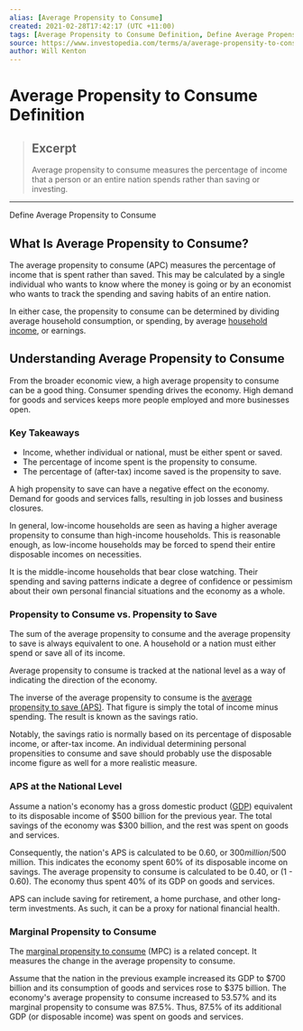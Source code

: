 ```yaml
---
alias: [Average Propensity to Consume]
created: 2021-02-28T17:42:17 (UTC +11:00)
tags: [Average Propensity to Consume Definition, Define Average Propensity to Consume]
source: https://www.investopedia.com/terms/a/average-propensity-to-consume.asp
author: Will Kenton
---
```


# Average Propensity to Consume Definition

> ## Excerpt
> Average propensity to consume measures the percentage of income that a person or an entire nation spends rather than saving or investing.

---

Define Average Propensity to Consume
## What Is Average Propensity to Consume?

The average propensity to consume (APC) measures the percentage of income that is spent rather than saved. This may be calculated by a single individual who wants to know where the money is going or by an economist who wants to track the spending and saving habits of an entire nation.

In either case, the propensity to consume can be determined by dividing average household consumption, or spending, by average [household income](https://www.investopedia.com/terms/h/household_income.asp), or earnings.

## Understanding Average Propensity to Consume

From the broader economic view, a high average propensity to consume can be a good thing. Consumer spending drives the economy. High demand for goods and services keeps more people employed and more businesses open.

### Key Takeaways

-   Income, whether individual or national, must be either spent or saved.
-   The percentage of income spent is the propensity to consume.
-   The percentage of (after-tax) income saved is the propensity to save.

A high propensity to save can have a negative effect on the economy. Demand for goods and services falls, resulting in job losses and business closures.

In general, low-income households are seen as having a higher average propensity to consume than high-income households. This is reasonable enough, as low-income households may be forced to spend their entire disposable incomes on necessities.

It is the middle-income households that bear close watching. Their spending and saving patterns indicate a degree of confidence or pessimism about their own personal financial situations and the economy as a whole.

### Propensity to Consume vs. Propensity to Save

The sum of the average propensity to consume and the average propensity to save is always equivalent to one. A household or a nation must either spend or save all of its income.

Average propensity to consume is tracked at the national level as a way of indicating the direction of the economy.

The inverse of the average propensity to consume is the [average propensity to save (APS)](https://www.investopedia.com/terms/a/average-propensity-to-save.asp). That figure is simply the total of income minus spending. The result is known as the savings ratio.

Notably, the savings ratio is normally based on its percentage of disposable income, or after-tax income. An individual determining personal propensities to consume and save should probably use the disposable income figure as well for a more realistic measure.

### APS at the National Level

Assume a nation's economy has a gross domestic product ([GDP](https://www.investopedia.com/terms/g/gdp.asp)) equivalent to its disposable income of $500 billion for the previous year. The total savings of the economy was $300 billion, and the rest was spent on goods and services.

Consequently, the nation's APS is calculated to be 0.60, or $300 million/$500 million. This indicates the economy spent 60% of its disposable income on savings. The average propensity to consume is calculated to be 0.40, or (1 - 0.60). The economy thus spent 40% of its GDP on goods and services.

APS can include saving for retirement, a home purchase, and other long-term investments. As such, it can be a proxy for national financial health.

### Marginal Propensity to Consume

The [marginal propensity to consume](https://www.investopedia.com/terms/m/marginalpropensitytoconsume.asp) (MPC) is a related concept. It measures the change in the average propensity to consume.

Assume that the nation in the previous example increased its GDP to $700 billion and its consumption of goods and services rose to $375 billion. The economy's average propensity to consume increased to 53.57% and its marginal propensity to consume was 87.5%. Thus, 87.5% of its additional GDP (or disposable income) was spent on goods and services.
